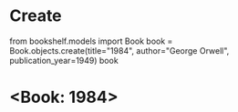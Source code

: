 # Create

from bookshelf.models import Book
book = Book.objects.create(title="1984", author="George Orwell", publication_year=1949)
book
# <Book: 1984>
